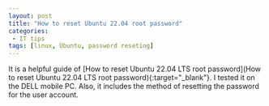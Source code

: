 ```yaml
---
layout: post
title: "How to reset Ubuntu 22.04 root password"
categories:
 - IT tips
tags: [linux, Ubuntu, password reseting]
---
```


It is a helpful guide of [How to reset Ubuntu 22.04 LTS root password](How to reset Ubuntu 22.04 LTS root password){:target="_blank"}.
I tested it on the DELL mobile PC. Also, it includes the method of resetting the password for the user account.

<!--more-->
